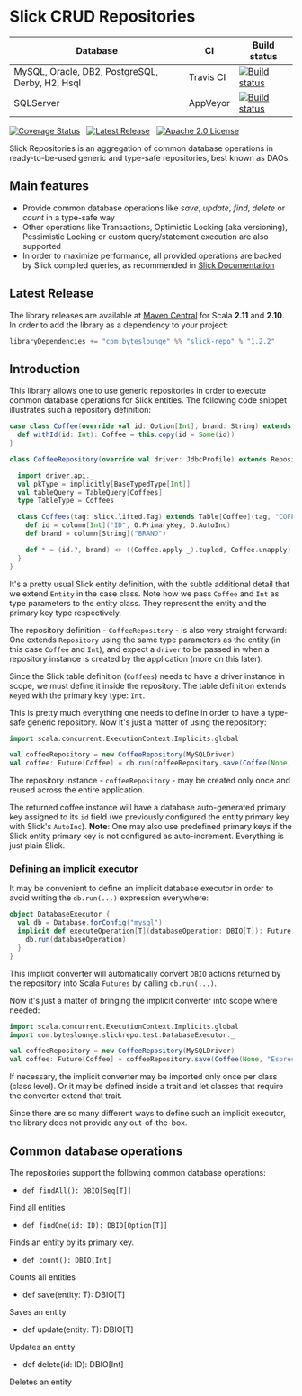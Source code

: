 # Slick CRUD Repositories

|Database|CI |Build status|
|--------|---|------------|
|MySQL, Oracle, DB2, PostgreSQL, Derby, H2, Hsql|Travis CI|[![Build status](https://travis-ci.org/gonmarques/slick-repo.svg?branch=master)](https://travis-ci.org/gonmarques/slick-repo)|
|SQLServer|AppVeyor|[![Build status](https://ci.appveyor.com/api/projects/status/3httes30fa1foes1/branch/master?svg=true)](https://ci.appveyor.com/project/gonmarques/slick-repo)|

[![Coverage Status](https://coveralls.io/repos/github/gonmarques/slick-repo/badge.svg?branch=master)](https://coveralls.io/github/gonmarques/slick-repo)&nbsp;&nbsp;&nbsp;[![Latest Release](https://img.shields.io/github/release/gonmarques/slick-repo.svg)](https://search.maven.org/#search%7Cga%7C1%7Cbyteslounge%20slick-repo)&nbsp;&nbsp;&nbsp;[![Apache 2.0 License](https://img.shields.io/badge/license-Apache%202.0-7c39ef.svg)](http://www.apache.org/licenses/LICENSE-2.0)

Slick Repositories is an aggregation of common database operations in ready-to-be-used generic and type-safe repositories, best known as DAOs.

## Main features

 - Provide common database operations like *save*, *update*, *find*, *delete* or *count* in a type-safe way
 - Other operations like Transactions, Optimistic Locking (aka versioning), Pessimistic Locking or custom query/statement execution are also supported
 - In order to maximize performance, all provided operations are backed by Slick compiled queries, as recommended in [Slick Documentation](http://slick.lightbend.com/doc/3.1.1/queries.html)

## Latest Release

The library releases are available at [Maven Central](https://search.maven.org/#search%7Cga%7C1%7Cbyteslounge%20slick-repo) for Scala **2.11** and **2.10**. In order to add the library as a dependency to your project:

```scala
libraryDependencies += "com.byteslounge" %% "slick-repo" % "1.2.2"
```

## Introduction

This library allows one to use generic repositories in order to execute common database operations for Slick entities. The following code snippet illustrates such a repository definition:

```scala
case class Coffee(override val id: Option[Int], brand: String) extends Entity[Coffee, Int]{
  def withId(id: Int): Coffee = this.copy(id = Some(id))
}

class CoffeeRepository(override val driver: JdbcProfile) extends Repository[Coffee, Int](driver) {

  import driver.api._
  val pkType = implicitly[BaseTypedType[Int]]
  val tableQuery = TableQuery[Coffees]
  type TableType = Coffees

  class Coffees(tag: slick.lifted.Tag) extends Table[Coffee](tag, "COFFEE") with Keyed[Int] {
    def id = column[Int]("ID", O.PrimaryKey, O.AutoInc)
    def brand = column[String]("BRAND")

    def * = (id.?, brand) <> ((Coffee.apply _).tupled, Coffee.unapply)
  }
}
```

It's a pretty usual Slick entity definition, with the subtle additional detail that we extend `Entity` in the case class. Note how we pass `Coffee` and `Int` as type parameters to the entity class. They represent the entity and the primary key type respectively.

The repository definition - `CoffeeRepository` - is also very straight forward: One extends `Repository` using the same type parameters as the entity (in this case `Coffee` and `Int`), and expect a `driver` to be passed in when a repository instance is created by the application (more on this later).

Since the Slick table definition (`Coffees`) needs to have a driver instance in scope, we must define it inside the repository. The table definition extends `Keyed` with the primary key type: `Int`.

This is pretty much everything one needs to define in order to have a type-safe generic repository. Now it's just a matter of using the repository:

```scala
import scala.concurrent.ExecutionContext.Implicits.global

val coffeeRepository = new CoffeeRepository(MySQLDriver)
val coffee: Future[Coffee] = db.run(coffeeRepository.save(Coffee(None, "Espresso")))
```

The repository instance - `coffeeRepository` - may be created only once and reused across the entire application.

The returned coffee instance will have a database auto-generated primary key assigned to its `id` field (we previously configured the entity primary key with Slick's `AutoInc`). **Note**: One may also use predefined primary keys if the Slick entity primary key is not configured as auto-increment. Everything is just plain Slick.

### Defining an implicit executor

It may be convenient to define an implicit database executor in order to avoid writing the `db.run(...)` expression everywhere:

```scala
object DatabaseExecutor {
  val db = Database.forConfig("mysql")
  implicit def executeOperation[T](databaseOperation: DBIO[T]): Future[T] = {
    db.run(databaseOperation)
  }
}
```

This implicit converter will automatically convert `DBIO` actions returned by the repository into Scala `Futures` by calling `db.run(...)`.

Now it's just a matter of bringing the implicit converter into scope where needed:

```scala
import scala.concurrent.ExecutionContext.Implicits.global
import com.byteslounge.slickrepo.test.DatabaseExecutor._

val coffeeRepository = new CoffeeRepository(MySQLDriver)
val coffee: Future[Coffee] = coffeeRepository.save(Coffee(None, "Espresso"))
```

If necessary, the implicit converter may be imported only once per class (class level). Or it may be defined inside a trait and let classes that require the converter extend that trait.

Since there are so many different ways to define such an implicit executor, the library does not provide any out-of-the-box.

## Common database operations

The repositories support the following common database operations:

 - `def findAll(): DBIO[Seq[T]]`

 Find all entities

 - `def findOne(id: ID): DBIO[Option[T]]`

 Finds an entity by its primary key.

 - `def count(): DBIO[Int]`

 Counts all entities

 - def save(entity: T): DBIO[T]

 Saves an entity

 - def update(entity: T): DBIO[T]

 Updates an entity

 - def delete(id: ID): DBIO[Int]

 Deletes an entity
